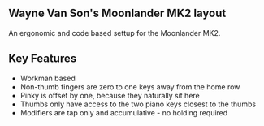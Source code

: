## Wayne Van Son's Moonlander MK2 layout

An ergonomic and code based settup for the Moonlander MK2.

## Key Features

- Workman based
- Non-thumb fingers are zero to one keys away from the home row
- Pinky is offset by one, because they naturally sit here
- Thumbs only have access to the two piano keys closest to the thumbs
- Modifiers are tap only and accumulative - no holding required
